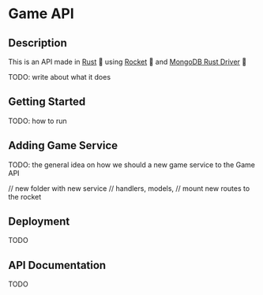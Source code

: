 # Game API


## Description

This is an API made in [Rust](https://www.rust-lang.org/) :crab: using [Rocket](https://github.com/SergioBenitez/Rocket/) :rocket: and [MongoDB Rust Driver](https://github.com/mongodb/mongo-rust-driver) :leaves:

TODO: write about what it does

## Getting Started

TODO: how to run 

## Adding Game Service

TODO: the general idea on how we should a new game service to the Game API

// new folder with new service
// handlers, models, 
// mount new routes to the rocket 

## Deployment

TODO

## API Documentation

TODO
